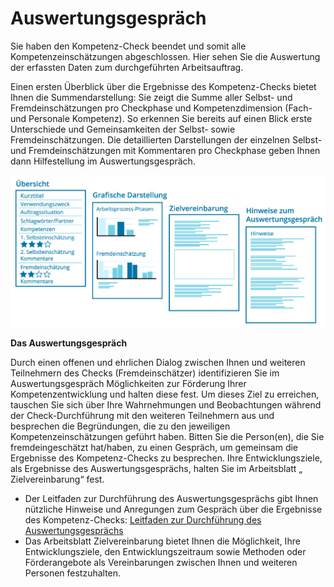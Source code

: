 # Auswertungsgespräch

Sie haben den Kompetenz-Check beendet und somit alle Kompetenzeinschätzungen abgeschlossen. Hier sehen Sie die Auswertung der erfassten Daten zum durchgeführten Arbeitsauftrag. 

Einen ersten Überblick über die Ergebnisse des Kompetenz-Checks bietet Ihnen die Summendarstellung: Sie zeigt die Summe aller Selbst- und Fremdeinschätzungen pro Checkphase und Kompetenzdimension (Fach- und Personale Kompetenz). So erkennen Sie bereits auf einen Blick erste Unterschiede und Gemeinsamkeiten der Selbst- sowie Fremdeinschätzungen.
Die detaillierten Darstellungen der einzelnen Selbst- und Fremdeinschätzungen mit Kommentaren pro Checkphase geben Ihnen dann Hilfestellung im Auswertungsgespräch. 

![Übersicht über die Material zum Auswertungsgespräch](media/Auswertung.jpg)

**Das  Auswertungsgespräch**

Durch einen offenen und ehrlichen Dialog zwischen Ihnen und weiteren Teilnehmern des Checks (Fremdeinschätzer) identifizieren Sie im Auswertungsgespräch Möglichkeiten zur Förderung Ihrer Kompetenzentwicklung und halten diese fest. Um dieses Ziel zu erreichen, tauschen Sie sich über Ihre Wahrnehmungen und Beobachtungen während der Check-Durchführung mit den weiteren Teilnehmern aus und besprechen die Begründungen, die zu den jeweiligen Kompetenzeinschätzungen geführt haben. 
Bitten Sie die Person(en), die Sie fremdeingeschätzt hat/haben, zu einen Gespräch, um gemeinsam die Ergebnisse des Kompetenz-Checks zu besprechen. Ihre Entwicklungsziele, als Ergebnisse des Auswertungsgesprächs, halten Sie im Arbeitsblatt „ Zielvereinbarung“ fest.


* Der Leitfaden zur Durchführung des Auswertungsgesprächs gibt Ihnen nützliche Hinweise und Anregungen zum Gespräch über die Ergebnisse des Kompetenz-Checks: <a href="media/Hilfetext_Auswertungsgespraech_Leitfaden.pdf" target="_blank">Leitfaden zur Durchführung des Auswertungsgesprächs</a>
* Das Arbeitsblatt Zielvereinbarung bietet Ihnen die Möglichkeit, Ihre Entwicklungsziele, den Entwicklungszeitraum sowie Methoden oder Förderangebote als Vereinbarungen zwischen Ihnen und weiteren Personen festzuhalten.





